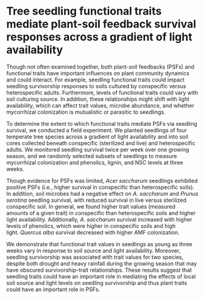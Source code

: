 # Tree seedling functional traits mediate plant-soil feedback survival responses across a gradient of light availability

Though not often examined together, both plant-soil feedbacks (PSFs) and functional traits have important influences on plant community dynamics and could interact. For example, seedling functional traits could impact seedling survivorship responses to soils cultured by conspecific versus heterospecific adults. Furthermore, levels of functional traits could vary with soil culturing source. In addition, these relationships might shift with light availability, which can affect trait values, microbe abundance, and whether mycorrhizal colonization is mutualistic or parasitic to seedlings.

To determine the extent to which functional traits mediate PSFs via seedling survival, we conducted a field experiment. We planted seedlings of four temperate tree species across a gradient of light availability and into soil cores collected beneath conspecific (sterilized and live) and heterospecific adults. We monitored seedling survival twice per week over one growing season, and we randomly selected subsets of seedlings to measure mycorrhizal colonization and phenolics, lignin, and NSC levels at three weeks.

Though evidence for PSFs was limited, _Acer saccharum_ seedlings exhibited positive PSFs (i.e., higher survival in conspecific than heterospecific soils). In addition, soil microbes had a negative effect on _A. saccharum_ and _Prunus serotina_ seedling survival, with reduced survival in live versus sterilized conspecific soil. In general, we found higher trait values (measured amounts of a given trait) in conspecific than heterospecific soils and higher light availability. Additionally, _A. saccharum_ survival increased with higher levels of phenolics, which were higher in conspecific soils and high light. _Quercus alba_ survival decreased with higher AMF colonization.

We demonstrate that functional trait values in seedlings as young as three weeks vary in response to soil source and light availability. Moreover, seedling survivorship was associated with trait values for two species, despite both drought and heavy rainfall during the growing season that may have obscured survivorship-trait relationships. These results suggest that seedling traits could have an important role in mediating the effects of local soil source and light levels on seedling survivorship and thus plant traits could have an important role in PSFs.



